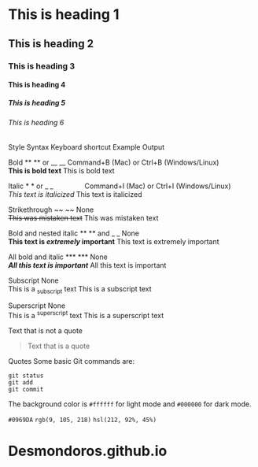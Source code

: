 <h1>This is heading 1</h1>
<h2>This is heading 2</h2>
<h3>This is heading 3</h3>
<h4>This is heading 4</h4>
<h5>This is heading 5</h5>
<h6>This is heading 6</h6>


Style	Syntax	Keyboard shortcut	Example	Output

Bold	** ** or __ __	Command+B (Mac) or Ctrl+B (Windows/Linux)	
**This is bold text**	This is bold text

Italic	* * or _ _     	Command+I (Mac) or Ctrl+I (Windows/Linux)	
_This text is italicized_	This text is italicized

Strikethrough	~~ ~~	None	
~~This was mistaken text~~	This was mistaken text

Bold and nested italic	** ** and _ _	None	
**This text is _extremely_ important**	This text is extremely important

All bold and italic	*** ***	None	
***All this text is important***	All this text is important

Subscript	<sub> </sub>	None	
This is a <sub>subscript</sub> text	This is a subscript text

Superscript	<sup> </sup>	None	
This is a <sup>superscript</sup> text	This is a superscript text


Text that is not a quote
> Text that is a quote


Quotes
Some basic Git commands are:
```
git status
git add
git commit
```

The background color is `#ffffff` for light mode and `#000000` for dark mode.

`#0969DA`
`rgb(9, 105, 218)`
`hsl(212, 92%, 45%)`





# Desmondoros.github.io
